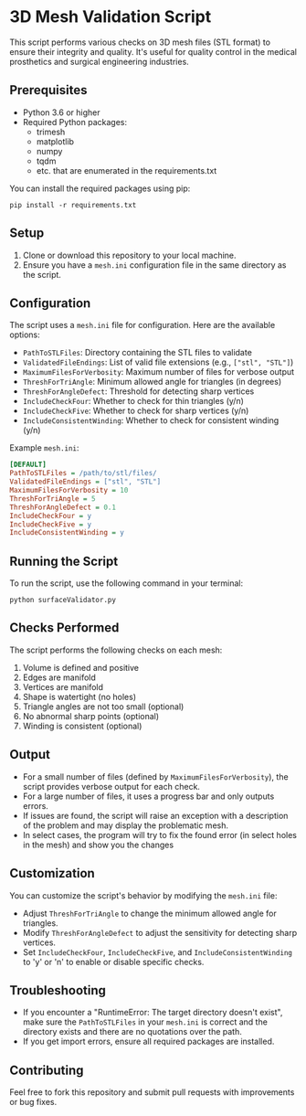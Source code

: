 # 3D Mesh Validation Script

This script performs various checks on 3D mesh files (STL format) to ensure their integrity and quality. It's useful for quality control in the medical prosthetics and surgical engineering industries.

## Prerequisites

- Python 3.6 or higher
- Required Python packages:
  - trimesh
  - matplotlib
  - numpy
  - tqdm
  - etc. that are enumerated in the requirements.txt

You can install the required packages using pip:

```
pip install -r requirements.txt
```

## Setup

1. Clone or download this repository to your local machine.
2. Ensure you have a `mesh.ini` configuration file in the same directory as the script.

## Configuration

The script uses a `mesh.ini` file for configuration. Here are the available options:

- `PathToSTLFiles`: Directory containing the STL files to validate
- `ValidatedFileEndings`: List of valid file extensions (e.g., `["stl", "STL"]`)
- `MaximumFilesForVerbosity`: Maximum number of files for verbose output
- `ThreshForTriAngle`: Minimum allowed angle for triangles (in degrees)
- `ThreshForAngleDefect`: Threshold for detecting sharp vertices
- `IncludeCheckFour`: Whether to check for thin triangles (y/n)
- `IncludeCheckFive`: Whether to check for sharp vertices (y/n)
- `IncludeConsistentWinding`: Whether to check for consistent winding (y/n)

Example `mesh.ini`:

```ini
[DEFAULT]
PathToSTLFiles = /path/to/stl/files/
ValidatedFileEndings = ["stl", "STL"]
MaximumFilesForVerbosity = 10
ThreshForTriAngle = 5
ThreshForAngleDefect = 0.1
IncludeCheckFour = y
IncludeCheckFive = y
IncludeConsistentWinding = y
```

## Running the Script

To run the script, use the following command in your terminal:

```
python surfaceValidator.py
```

## Checks Performed

The script performs the following checks on each mesh:

1. Volume is defined and positive
2. Edges are manifold
3. Vertices are manifold
4. Shape is watertight (no holes)
5. Triangle angles are not too small (optional)
6. No abnormal sharp points (optional)
7. Winding is consistent (optional)

## Output

- For a small number of files (defined by `MaximumFilesForVerbosity`), the script provides verbose output for each check.
- For a large number of files, it uses a progress bar and only outputs errors.
- If issues are found, the script will raise an exception with a description of the problem and may display the problematic mesh.
- In select cases, the program will try to fix the found error (in select holes in the mesh) and show you the changes

## Customization

You can customize the script's behavior by modifying the `mesh.ini` file:

- Adjust `ThreshForTriAngle` to change the minimum allowed angle for triangles.
- Modify `ThreshForAngleDefect` to adjust the sensitivity for detecting sharp vertices.
- Set `IncludeCheckFour`, `IncludeCheckFive`, and `IncludeConsistentWinding` to 'y' or 'n' to enable or disable specific checks.

## Troubleshooting

- If you encounter a "RuntimeError: The target directory doesn't exist", make sure the `PathToSTLFiles` in your `mesh.ini` is correct and the directory exists and there are no quotations over the path.
- If you get import errors, ensure all required packages are installed.

## Contributing

Feel free to fork this repository and submit pull requests with improvements or bug fixes.